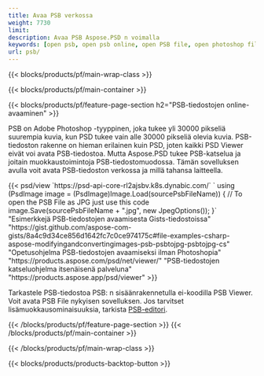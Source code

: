 ```yaml
---
title: Avaa PSB verkossa
weight: 7730
limit: 
description: Avaa PSB Aspose.PSD n voimalla
keywords: [open psb, open psb online, open PSB file, open photoshop file, preview psb]
url: psb/
---
```


{{< blocks/products/pf/main-wrap-class >}}

{{< blocks/products/pf/main-container >}}

{{< blocks/products/pf/feature-page-section h2="PSB-tiedostojen online-avaaminen" >}}
<p>PSB on Adobe Photoshop -tyyppinen, joka tukee yli 30000 pikseliä suurempia kuvia, kun PSD tukee vain alle 30000 pikseliä olevia kuvia. PSB-tiedoston rakenne on hieman erilainen kuin PSD, joten kaikki PSD Viewer eivät voi avata PSB-tiedostoa. Mutta Aspose.PSD tukee PSB-katselua ja joitain muokkaustoimintoja PSB-tiedostomuodossa. Tämän sovelluksen avulla voit avata PSB-tiedoston verkossa ja millä tahansa laitteella.</p>
{{< psd/view `https://psd-api-core-rl2ajsbv.k8s.dynabic.com/` 
`    using (PsdImage image = (PsdImage)Image.Load(sourcePsbFileName))
    {
	    // To open the PSB File as JPG just use this code
        image.Save(sourcePsbFileName + ".jpg",  new JpegOptions());
    }` 
"Esimerkkejä PSB-tiedostojen avaamisesta Gists-tiedostoissa" "https://gist.github.com/aspose-com-gists/8a4c9d34ce856d1642fc7c0ce974175c#file-examples-csharp-aspose-modifyingandconvertingimages-psb-psbtojpg-psbtojpg-cs" 
"Opetusohjelma PSB-tiedostojen avaamiseksi ilman Photoshopia" "https://products.aspose.com/psd/net/viewer/" 
"PSB-tiedostojen katseluohjelma itsenäisenä palveluna" "https://products.aspose.app/psd/viewer" >}}
<p>Tarkastele PSB-tiedostoa PSB: n sisäänrakennetulla ei-koodilla PSB Viewer. Voit avata PSB File nykyisen sovelluksen. Jos tarvitset lisämuokkausominaisuuksia, tarkista <a href="https://products.aspose.app/psd/template-editor">PSB-editori</a>.</p>
{{< /blocks/products/pf/feature-page-section >}}
{{< /blocks/products/pf/main-container >}}


{{< /blocks/products/pf/main-wrap-class >}}

{{< blocks/products/products-backtop-button >}}
